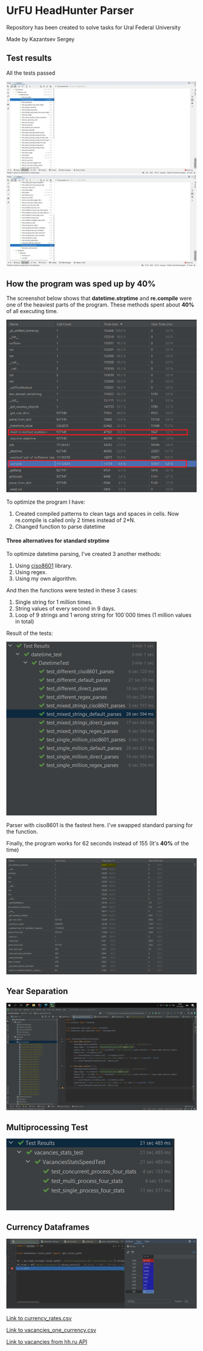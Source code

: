 # UrFU HeadHunter Parser

Repository has been created to solve tasks for Ural Federal University

Made by Kazantsev Sergey

## Test results

All the tests passed

![Test results 1](images/test_results.png)
![Test results 2](images/test_results_2.png)

## How the program was sped up by 40%

The screenshot below shows that **datetime.strptime** and **re.compile** were one of the heaviest parts of the program. These methods
spent about **40%** of all executing time.

![Initial profiling](images/initial_profiling.png)

To optimize the program I have:
1. Created compiled patterns to clean tags and spaces in cells. Now re.compile is called only 2 times instead of 2*N.
2. Changed function to parse datetime

#### Three alternatives for standard strptime
To optimize datetime parsing, I've created 3 another methods:
1. Using [ciso8601](https://github.com/closeio/ciso8601) library.
2. Using regex.
3. Using my own algorithm.

And then the functions were tested in these 3 cases:
1. Single string for 1 million times.
2. String values of every second in 9 days.
3. Loop of 9 strings and 1 wrong string for 100`000 times (1 million values in total)

Result of the tests:

![Datetime tests](images/datetime_tests.png)

Parser with ciso8601 is the fastest here. I've swapped standard parsing for the function. 

Finally, the program works for 62 seconds instead of 155 (It's **40%** of the time)

![Datetime tests](images/after_profiling.png)

## Year Separation

![Year Separation](images/year_separated_screen.png)

## Multiprocessing Test

![Multiprocessing Test](images/multi_proccesing_results.png)

## Currency Dataframes

![Frequency of Currencies](images/currency_freq.png)

[Link to currency_rates.csv](kazantsev/currency_rates.csv)

[Link to vacancies_one_currency.csv](kazantsev/vacancies_one_currency.csv)

[Link to vacancies from hh.ru API](kazantsev/api_vacancies.csv)
